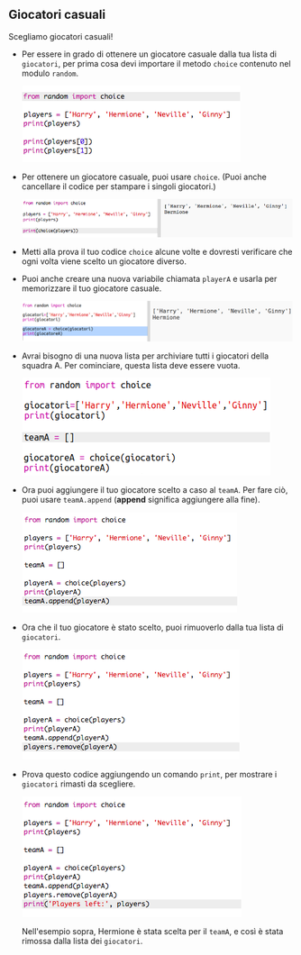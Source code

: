 ## Giocatori casuali

Scegliamo giocatori casuali!

+ Per essere in grado di ottenere un giocatore casuale dalla tua lista di `giocatori`, per prima cosa devi importare il metodo `choice` contenuto nel modulo `random`.
    
    ![screenshot](images/team-import-random.png)

+ Per ottenere un giocatore casuale, puoi usare `choice`. (Puoi anche cancellare il codice per stampare i singoli giocatori.)
    
    ![screenshot](images/team-random-player.png)

+ Metti alla prova il tuo codice `choice` alcune volte e dovresti verificare che ogni volta viene scelto un giocatore diverso.

+ Puoi anche creare una nuova variabile chiamata `playerA` e usarla per memorizzare il tuo giocatore casuale.
    
    ![screenshot](images/team-random-playerA.png)

+ Avrai bisogno di una nuova lista per archiviare tutti i giocatori della squadra A. Per cominciare, questa lista deve essere vuota.
    
    ![screenshot](images/team-teamA.png)

+ Ora puoi aggiungere il tuo giocatore scelto a caso al `teamA`. Per fare ciò, puoi usare `teamA.append` (**append** significa aggiungere alla fine).
    
    ![screenshot](images/team-teamA-add.png)

+ Ora che il tuo giocatore è stato scelto, puoi rimuoverlo dalla tua lista di `giocatori`.
    
    ![screenshot](images/team-players-remove.png)

+ Prova questo codice aggiungendo un comando `print`, per mostrare i `giocatori` rimasti da scegliere.
    
    ![screenshot](images/team-players-remove-test.png)
    
    Nell'esempio sopra, Hermione è stata scelta per il `teamA`, e così è stata rimossa dalla lista dei `giocatori`.